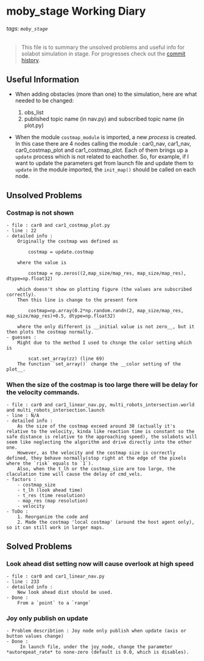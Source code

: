 moby_stage Working Diary
===

###### tags: `moby_stage`

> This file is to summary the unsolved problems and useful info for solabot simulation in stage. For progresses check out the [commit history][github_moby_stage].

[github_moby_stage]:https://github.com/mobydickhm1851/moby_stage

Useful Information
---

- When adding obstacles (more than one) to the simulation, here are what needed to be changed:
    1. obs_list 
    2. published topic name (in nav.py) and subscribed topic name (in plot.py)


- When the module `costmap_module` is imported, a new _process_ is created. In this case there are 4 nodes calling the module : car0_nav, car1_nav, car0_costmap_plot and car1_costmap_plot. Each of them brings up a `update` process which is not related to eachother. So, for example, if I want to update the parameters get from launch file and update them to `update` in the module imported, the `init_map()` should be called on each node.


Unsolved Problems
---


### __Costmap is not shown__ 
    - file : car0 and car1_costmap_plot.py
    - line : 22
    - detailed info : 
        Originally the costmap was defined as 
        
            costmap = update.costmap
               
        where the value is 
        
            costmap = np.zeros((2,map_size/map_res, map_size/map_res), dtype=np.float32) 
             
        which doesn't show on plotting figure (the values are subscribed correctly).
        Then this line is change to the present form
        
            costmap=np.array(0.2*np.random.randn(2, map_size/map_res, map_size/map_res)+0.5, dtype=np.float32)
            
        where the only different is __initial value is not zero__, but it then plots the costmap normally.
    - guesses : 
        Might due to the method I used to chsnge the color setting which is 
        
            scat.set_array(zz) (line 69) 
        The function `set_array()` change the __color setting of the plot__.


### When the __size of the costmap is too large__ there will be delay for the velocity commands.
    - file : car0 and car1_linear_nav.py, multi_robots_intersection.world and multi_robots_intersection.launch
    - line : N/A
    - detailed info :
        As the size of the costmap exceed around 30 (actually it's relative to the velocity, kinda like reaction time is constant so the safe distance is relative to the approaching speed), the solabots will seem like neglecting the algorithm and drive directly into the other one. 
        However, as the velocity and the costmap size is correctly defined, they behave normally(stop right at the edge of the pixels where the `risk` equals to `1`).
        Also, when the t_lh or the costmap_size are too large, the claculation time will cause the delay of cmd_vels.
    - factors :
        - costmap_size
        - t_lh (look ahead time)
        - t_res (time resolution)
        - map_res (map resolution)
        - velocity
    - ToDo : 
        1. Reorganize the code and
        2. Made the costmap 'local costmap' (around the host agent only), so it can still work in larger maps.   


Solved Problems
---
### Look ahead dist setting now will cause __overlook__ at high speed
    - file : car0 and car1_linear_nav.py
    - line : 233
    - detailed info : 
        New look ahead dist should be used. 
    - Done :
        From a `point` to a `range`

### Joy only publish on update
    - Problem describtion : Joy node only publish when update (axis or button values change)
    - Done : 
         In launch file, under the joy_node, change the parameter *autorepeat_rate* to none-zero (default is 0.0, which is disables). 

